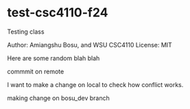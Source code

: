 # test-csc4110-f24
Testing  class

Author: Amiangshu Bosu, and WSU CSC4110
License: MIT

Here are some random blah blah

commmit on remote

I want to make a change on local to check how conflict works.

making change on bosu_dev branch

